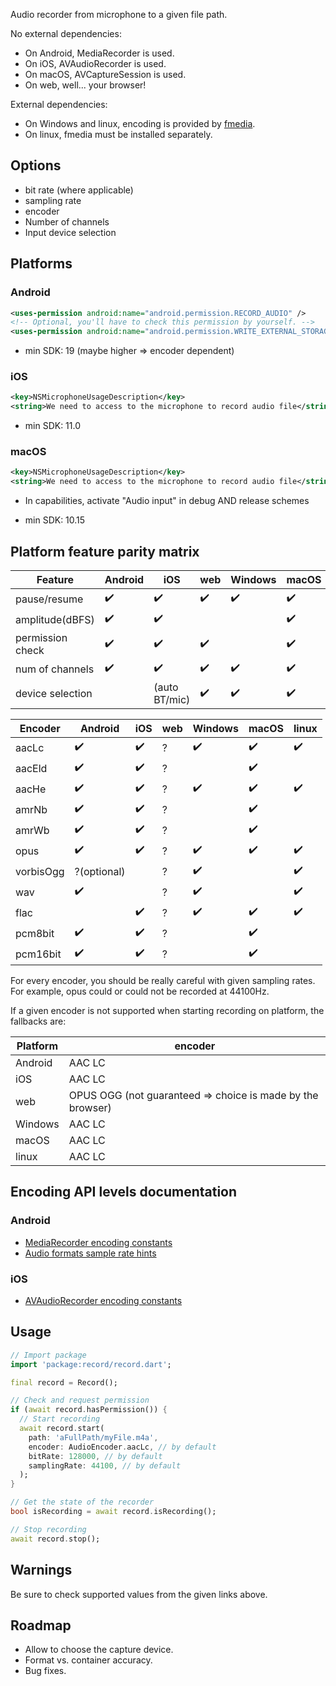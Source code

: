 Audio recorder from microphone to a given file path.  

No external dependencies:

- On Android, MediaRecorder is used.  
- On iOS, AVAudioRecorder is used.  
- On macOS, AVCaptureSession is used.  
- On web, well... your browser!

External dependencies:
- On Windows and linux, encoding is provided by [fmedia](https://stsaz.github.io/fmedia/).  
- On linux, fmedia must be installed separately.

## Options
- bit rate (where applicable)
- sampling rate
- encoder
- Number of channels
- Input device selection

## Platforms

### Android
```xml
<uses-permission android:name="android.permission.RECORD_AUDIO" />
<!-- Optional, you'll have to check this permission by yourself. -->
<uses-permission android:name="android.permission.WRITE_EXTERNAL_STORAGE" />
```
- min SDK: 19 (maybe higher => encoder dependent)

### iOS
```xml
<key>NSMicrophoneUsageDescription</key>
<string>We need to access to the microphone to record audio file</string>
```
- min SDK: 11.0

### macOS
```xml
<key>NSMicrophoneUsageDescription</key>
<string>We need to access to the microphone to record audio file</string>
```

- In capabilities, activate "Audio input" in debug AND release schemes

- min SDK: 10.15

## Platform feature parity matrix
| Feature          | Android        | iOS             | web     | Windows    | macOS  | linux
|------------------|----------------|-----------------|---------|------------|-------|-----------
| pause/resume     | ✔️             |   ✔️           | ✔️     |      ✔️    | ✔️    |  ✔️
| amplitude(dBFS)  | ✔️             |   ✔️           |         |            |  ✔️   |
| permission check | ✔️             |   ✔️           |  ✔️    |            |  ✔️   |
| num of channels  | ✔️             |   ✔️           |  ✔️    |    ✔️      |  ✔️   |  ✔️
| device selection |                | (auto BT/mic)   |  ✔️    |    ✔️      |  ✔️   |  ✔️


| Encoder         | Android        | iOS     | web     | Windows | macOS   | linux
|-----------------|----------------|---------|---------|---------|---------|---------
| aacLc           | ✔️            |   ✔️    |  ?      |   ✔️    |  ✔️    |  ✔️ 
| aacEld          | ✔️            |   ✔️    |  ?      |         |  ✔️    | 
| aacHe           | ✔️            |   ✔️    |  ?      |   ✔️    |  ✔️    |  ✔️ 
| amrNb           | ✔️            |   ✔️    |  ?      |         |  ✔️    |  
| amrWb           | ✔️            |   ✔️    |  ?      |          |  ✔️   |  
| opus            | ✔️            |   ✔️    |  ?      |   ✔️    |  ✔️    |  ✔️ 
| vorbisOgg       | ?(optional)   |          |  ?      |  ✔️     |        |   ✔️  
| wav             |  ✔️           |         |  ?      |   ✔️     |        |   ✔️ 
| flac            |               |    ✔️    |  ?      |  ✔️     |   ✔️  |   ✔️
| pcm8bit         | ✔️            |   ✔️    |  ?      |          |  ✔️   |  
| pcm16bit        | ✔️            |   ✔️    |  ?      |          |  ✔️   |  

For every encoder, you should be really careful with given sampling rates.
For example, opus could or could not be recorded at 44100Hz.

If a given encoder is not supported when starting recording on platform, the fallbacks are:  

| Platform    | encoder                                                      
|-------------|--------------------------------------------------------------
| Android     | AAC LC                                                       
| iOS         | AAC LC                                                       
| web         | OPUS OGG (not guaranteed => choice is made by the browser)   
| Windows     | AAC LC                                                       
| macOS       | AAC LC                                                       
| linux       | AAC LC                                                       

## Encoding API levels documentation
### Android
* [MediaRecorder encoding constants](https://developer.android.com/reference/android/media/MediaRecorder.AudioEncoder)
* [Audio formats sample rate hints](https://developer.android.com/guide/topics/media/media-formats#audio-formats)

### iOS
* [AVAudioRecorder encoding constants](https://developer.apple.com/documentation/coreaudiotypes/coreaudiotype_constants/1572096-audio_data_format_identifiers)

## Usage
```dart
// Import package
import 'package:record/record.dart';

final record = Record();

// Check and request permission
if (await record.hasPermission()) {
  // Start recording
  await record.start(
    path: 'aFullPath/myFile.m4a',
    encoder: AudioEncoder.aacLc, // by default
    bitRate: 128000, // by default
    samplingRate: 44100, // by default
  );
}

// Get the state of the recorder
bool isRecording = await record.isRecording();

// Stop recording
await record.stop();
```

## Warnings
Be sure to check supported values from the given links above.

## Roadmap
- Allow to choose the capture device.
- Format vs. container accuracy.
- Bug fixes.
